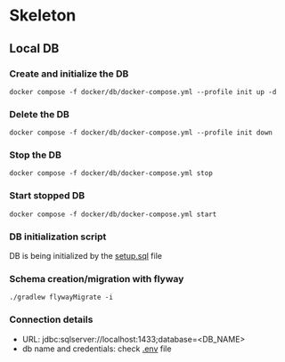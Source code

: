 # Skeleton

## Local DB
### Create and initialize the DB
```shell
docker compose -f docker/db/docker-compose.yml --profile init up -d
```
### Delete the DB
```shell
docker compose -f docker/db/docker-compose.yml --profile init down
```
### Stop the DB
```shell
docker compose -f docker/db/docker-compose.yml stop
```
### Start stopped DB
```shell
docker compose -f docker/db/docker-compose.yml start
```

### DB initialization script
DB is being initialized by the [setup.sql](./docker/db/sql/setup.sql) file

### Schema creation/migration with flyway
```shell
./gradlew flywayMigrate -i
```

### Connection details
- URL: jdbc:sqlserver://localhost:1433;database=<DB_NAME>
- db name and credentials: check [.env](./docker/db/.env) file
